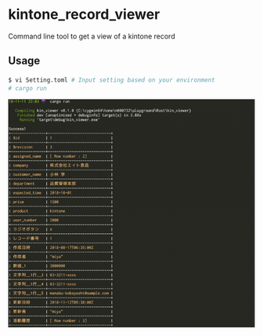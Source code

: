 # kintone_record_viewer
Command line tool to get a view of a kintone record

## Usage
```sh
$ vi Setting.toml # Input setting based on your environment
# cargo run
```

![screenshot](docs/screenshot.PNG)

